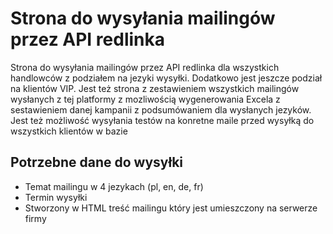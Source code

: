 # Strona do wysyłania mailingów przez API redlinka

 Strona do wysyłania mailingów przez API redlinka dla wszystkich handlowców z podziałem na jezyki wysyłki. Dodatkowo jest jeszcze podział na klientów VIP.
 Jest też strona z zestawieniem wszystkich mailingów wysłanych z tej platformy z mozliwością wygenerowania Excela z sestawieniem danej kampanii z podsumówaniem 
 dla wysłanych jezyków.
 Jest też możliwość wysyłania testów na konretne maile przed wysyłką do wszystkich klientów w bazie

## Potrzebne dane do wysyłki
  * Temat mailingu w 4 jezykach (pl, en, de, fr)
  * Termin wysyłki
  * Stworzony w HTML treść mailingu który jest umieszczony na serwerze firmy

